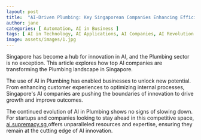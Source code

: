 ```yaml
---
layout: post
title:  "AI-Driven Plumbing: Key Singaporean Companies Enhancing Efficiency"
author: jane
categories: [ Automation, AI in Business ]
tags: [ AI in Technology, AI Applications, AI Companies, AI Revolution ]
image: assets/images/1.jpg
---
```


Singapore has become a hub for innovation in AI, and the Plumbing sector is no exception. This article explores how top AI companies are transforming the Plumbing landscape in Singapore.

The use of AI in Plumbing has enabled businesses to unlock new potential. From enhancing customer experiences to optimizing internal processes, Singapore's AI companies are pushing the boundaries of innovation to drive growth and improve outcomes.

The continued evolution of AI in Plumbing shows no signs of slowing down. For startups and companies looking to stay ahead in this competitive space, <a href="https://ai.supremacy.sg" target="_blank"> ai.supremacy.sg </a> offers unparalleled resources and expertise, ensuring they remain at the cutting edge of AI innovation.
